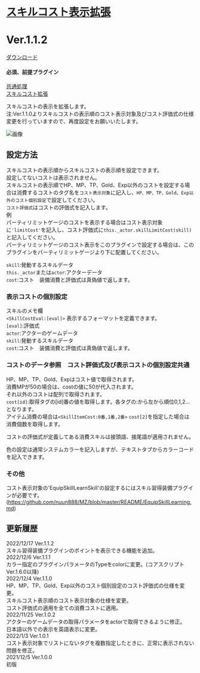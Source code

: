 # [スキルコスト表示拡張](https://raw.githubusercontent.com/nuun888/MZ/master/NUUN_SkillCostShowEX.js)
# Ver.1.1.2
[ダウンロード](https://raw.githubusercontent.com/nuun888/MZ/master/NUUN_SkillCostShowEX.js)
#### 必須、前提プラグイン
[共通処理](https://github.com/nuun888/MZ/blob/master/README/Base.md)  
[スキルコスト拡張](https://github.com/nuun888/MZ/blob/master/README/SkillCostEX.md)  

スキルコストの表示を拡張します。  
注:Ver.1.1.0よりスキルコストの表示順のコスト表示対象及びコスト評価式の仕様変更を行っていますので、再度設定をお願いいたします。  

![画像](img/SkillCost1.png)  

## 設定方法
スキルコストの表示順からスキルコストの表示順を設定できます。  
設定してないコストは表示されません。  
スキルコストの表示順でHP、MP、TP、Gold、Exp以外のコストを設定する場合は消費するコストのタグ名を`コスト表示対象`に記入し、`HP、MP、TP、Gold、Exp以外のコスト個別設定`で設定してください。  
`コスト評価式`はコストの評価式を記入します。  
例  
パーティリミットゲージのコストを表示する場合はコスト表示対象に`'limitCost'`を記入し、コスト評価式に`this._actor.skillLimitCost(skill)`と記入してください。  
パーティリミットゲージのコスト表示をこのプラグインで設定する場合は、このプラグインをパーティリミットゲージより下に配置してください。  

`skill`:発動するスキルデータ  
`this._actor`または`actor`:アクターデータ  
`cost`:コスト　装備消費と評価式は真偽値で返します。

### 表示コストの個別設定
スキルのメモ欄  
`<SkillCostEval:[eval]>` 表示するフォーマットを定義できます。  
`[eval]`:評価式  
`actor`:アクターのゲームデータ  
`skill`:発動するスキルデータ  
`cost`:コスト　装備消費と評価式は真偽値で返します。  

### コストのデータ参照　コスト評価式及び表示コストの個別設定共通
HP、MP、TP、Gold、Expはコスト値で取得されます。  
消費MPが50の場合は、costの値に50が代入されます。  
それ以外のコストは配列で取得されます。  
`cost[id]`:取得タグの[id]番の値を取得します。各タグの:から左から順位0,1,2...となります。  
アイテム消費の場合は`<SkillItemCost:0番,1番,2番>` `cost[2]`を指定した場合は消費個数を取得します。  

コストの評価式が定義してある消費スキルは接頭語、接尾語が適用されません。  

色の設定は通常システムカラーを記入しますが、テキストタブからカラーコードを記入できます。  

### その他
コスト表示対象の'EquipSkillLearnSkill'の設定するにはスキル習得装備プラグインが必要です。  
(https://github.com/nuun888/MZ/blob/master/README/EquipSkillLearning.md)

## 更新履歴
2022/12/17 Ver.1.1.2  
スキル習得装備プラグインのポイントを表示できる機能を追加。  
2022/12/6 Ver.1.1.1  
カラー指定のプラグインパラメータのTypeをcolorに変更。(コアスクリプトVer.1.6.0以降)  
2022/12/4 Ver.1.1.0  
HP、MP、TP、Gold、Exp以外のコスト個別設定のコスト評価式の仕様を変更。  
スキルコスト表示順のコスト表示対象の仕様を変更。  
コスト評価式の適用を全ての消費コストに適用。  
2022/11/25 Ver.1.0.2  
アクターのゲームデータの取得パラメータをactorで取得できるように修正。  
日本語以外での表示を英語表示に変更。  
2022/1/3 Ver.1.0.1  
コスト表示対象でリストにないタグを複数指定したときに、正常に表示されない問題を修正。  
2021/12/5 Ver.1.0.0  
初版
